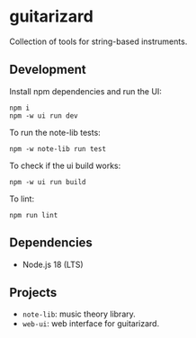 # guitarizard

Collection of tools for string-based instruments.

## Development

Install npm dependencies and run the UI:

```
npm i
npm -w ui run dev
```

To run the note-lib tests:

```
npm -w note-lib run test
```

To check if the ui build works:

```
npm -w ui run build
```

To lint:

```
npm run lint
```

## Dependencies

- Node.js 18 (LTS)

## Projects

- `note-lib`: music theory library.
- `web-ui`: web interface for guitarizard.
